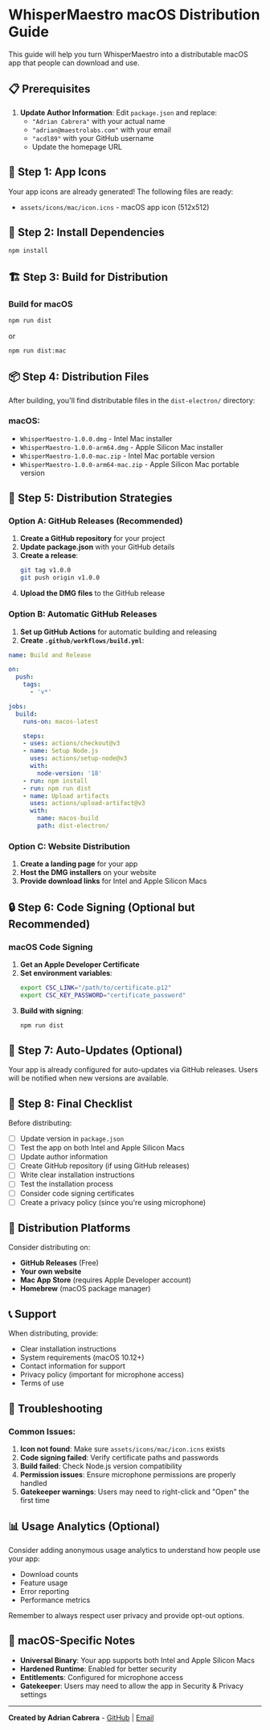 # WhisperMaestro macOS Distribution Guide

This guide will help you turn WhisperMaestro into a distributable macOS app that people can download and use.

## 📋 Prerequisites

1. **Update Author Information**: Edit `package.json` and replace:
   - `"Adrian Cabrera"` with your actual name
   - `"adrian@maestrolabs.com"` with your email
   - `"acdl89"` with your GitHub username
   - Update the homepage URL

## 🎨 Step 1: App Icons

Your app icons are already generated! The following files are ready:
- `assets/icons/mac/icon.icns` - macOS app icon (512x512)

## 🔧 Step 2: Install Dependencies

```bash
npm install
```

## 🏗️ Step 3: Build for Distribution

### Build for macOS
```bash
npm run dist
```

or

```bash
npm run dist:mac
```

## 📦 Step 4: Distribution Files

After building, you'll find distributable files in the `dist-electron/` directory:

### macOS:
- `WhisperMaestro-1.0.0.dmg` - Intel Mac installer
- `WhisperMaestro-1.0.0-arm64.dmg` - Apple Silicon Mac installer
- `WhisperMaestro-1.0.0-mac.zip` - Intel Mac portable version
- `WhisperMaestro-1.0.0-arm64-mac.zip` - Apple Silicon Mac portable version

## 🚀 Step 5: Distribution Strategies

### Option A: GitHub Releases (Recommended)

1. **Create a GitHub repository** for your project
2. **Update package.json** with your GitHub details
3. **Create a release**:
   ```bash
   git tag v1.0.0
   git push origin v1.0.0
   ```
4. **Upload the DMG files** to the GitHub release

### Option B: Automatic GitHub Releases

1. **Set up GitHub Actions** for automatic building and releasing
2. **Create `.github/workflows/build.yml`**:

```yaml
name: Build and Release

on:
  push:
    tags:
      - 'v*'

jobs:
  build:
    runs-on: macos-latest

    steps:
    - uses: actions/checkout@v3
    - name: Setup Node.js
      uses: actions/setup-node@v3
      with:
        node-version: '18'
    - run: npm install
    - run: npm run dist
    - name: Upload artifacts
      uses: actions/upload-artifact@v3
      with:
        name: macos-build
        path: dist-electron/
```

### Option C: Website Distribution

1. **Create a landing page** for your app
2. **Host the DMG installers** on your website
3. **Provide download links** for Intel and Apple Silicon Macs

## 🔒 Step 6: Code Signing (Optional but Recommended)

### macOS Code Signing
1. **Get an Apple Developer Certificate**
2. **Set environment variables**:
   ```bash
   export CSC_LINK="/path/to/certificate.p12"
   export CSC_KEY_PASSWORD="certificate_password"
   ```
3. **Build with signing**:
   ```bash
   npm run dist
   ```

## 🔄 Step 7: Auto-Updates (Optional)

Your app is already configured for auto-updates via GitHub releases. Users will be notified when new versions are available.

## 📝 Step 8: Final Checklist

Before distributing:

- [ ] Update version in `package.json`
- [ ] Test the app on both Intel and Apple Silicon Macs
- [ ] Update author information
- [ ] Create GitHub repository (if using GitHub releases)
- [ ] Write clear installation instructions
- [ ] Test the installation process
- [ ] Consider code signing certificates
- [ ] Create a privacy policy (since you're using microphone)

## 🎯 Distribution Platforms

Consider distributing on:

- **GitHub Releases** (Free)
- **Your own website**
- **Mac App Store** (requires Apple Developer account)
- **Homebrew** (macOS package manager)

## 📞 Support

When distributing, provide:
- Clear installation instructions
- System requirements (macOS 10.12+)
- Contact information for support
- Privacy policy (important for microphone access)
- Terms of use

## 🔧 Troubleshooting

### Common Issues:

1. **Icon not found**: Make sure `assets/icons/mac/icon.icns` exists
2. **Code signing failed**: Verify certificate paths and passwords
3. **Build failed**: Check Node.js version compatibility
4. **Permission issues**: Ensure microphone permissions are properly handled
5. **Gatekeeper warnings**: Users may need to right-click and "Open" the first time

## 📊 Usage Analytics (Optional)

Consider adding anonymous usage analytics to understand how people use your app:
- Download counts
- Feature usage
- Error reporting
- Performance metrics

Remember to always respect user privacy and provide opt-out options.

## 🍎 macOS-Specific Notes

- **Universal Binary**: Your app supports both Intel and Apple Silicon Macs
- **Hardened Runtime**: Enabled for better security
- **Entitlements**: Configured for microphone access
- **Gatekeeper**: Users may need to allow the app in Security & Privacy settings

---

**Created by Adrian Cabrera** - [GitHub](https://github.com/acdl89) | [Email](mailto:adrian@maestrolabs.com) 